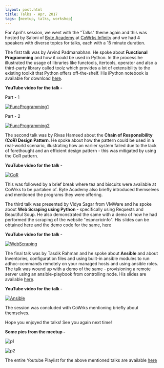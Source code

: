 ```yaml
---
layout: post.html
title: Talks - Apr, 2017
tags: [meetup, talks, workshop]
---
```


For April's session, we went with the "Talks" theme again and this was hosted by Saloni of [Byte Academy](http://byteacademy.co/) at [CoWrks Infinity](https://www.cowrks.com/infinity-bangalore) and we had 4 speakers with diverse topics for talks, each with a 15 minute duration. 

The first talk was by Arvind Padmanabhan. He spoke about **Functional Programming** and how it could be used in Python. In the process he illustrated the usage of libraries like functools, itertools, operator and also a third-party library called toolz which provides a lot of extensibility to the existing toolkit that Python offers off-the-shelf. His iPython notebook is available for download [here](https://drive.google.com/file/d/0B1q0Sut22G5RT24ycnN2RG0xM1E/view).

**YouTube video for the talk -** 

Part - 1

[![FuncProgramming1](http://img.youtube.com/vi/uf_p946yMzk/1.jpg)](https://www.youtube.com/watch?v=uf_p946yMzk)

Part - 2

[![FuncProgramming2](http://img.youtube.com/vi/uf_p946yMzk/2.jpg)](https://www.youtube.com/watch?v=vV22ulQf7bM)


The second talk was by Rivas Hameed about the **Chain of Responsibility (CoR) Design Pattern**.
He spoke about how the pattern could be used in a real-world scenario, illustrating how an earlier system failed due to the lack of forethought and an efficient design pattern - this was mitigated by using the CoR pattern.

**YouTube video for the talk -** 

[![CoR](http://img.youtube.com/vi/7hHCJpxV2QY/2.jpg)](https://www.youtube.com/watch?v=7hHCJpxV2QY)


This was followed by a brief break where tea and biscuits were available at CoWrks to be partaken of. Byte Academy also briefly introduced themselves and mentioned the programs they were offering. 

The third talk was presented by Vidya Sagar from VMWare and he spoke about **Web Scraping using Python** - specifically using Requests and Beautiful Soup. He also demonstrated the same with a demo of how he had performed the scraping of the website "espncricinfo". His slides can be obtained [here](https://www.slideshare.net/secret/t87SA6QAhR9bge) and the demo code for the same, [here](https://github.com/vidhack/bangpypers_web_scraping)

**YouTube video for the talk -** 

[![WebScraping](http://img.youtube.com/vi/8OROM0_14Ew/2.jpg)](https://www.youtube.com/watch?v=8OROM0_14Ew)

The final talk was by Tasdik Rahman and he spoke about **Ansible** and  about Inventories, configuration files and using built-in ansible modules to run adhoc-commands 
remotely on your managed hosts and using ansible roles. The talk was wound up with a demo of the same - provisioning a remote server using an ansible-playbook from controlling node. His slides are available [here](http://tasdikrahman.me/talks/#introduction-to-ansible-bangpypers-april).

**YouTube video for the talk -** 

[![Ansible](http://img.youtube.com/vi/6ovLhYgAiO4/2.jpg)](https://www.youtube.com/watch?v=6ovLhYgAiO4)

The session was concluded with CoWrks mentioning briefly about themselves.

Hope you enjoyed the talks! See you again next time! 


**Some pics from the meetup -** 

![p1](https://secure.meetupstatic.com/photos/event/4/d/3/8/highres_460279768.jpeg)

![p2](https://secure.meetupstatic.com/photos/event/4/d/3/9/highres_460279769.jpeg)

The entire Youtube Playlist for the above mentioned talks are available [here](https://www.youtube.com/playlist?list=PLsCs1Q6ZL-GcX0mH5p8CccWdIMrnT6Xaq)
